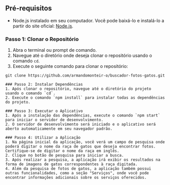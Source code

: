 ## Pré-requisitos
- Node.js instalado em seu computador. Você pode baixá-lo e instalá-lo a partir do site oficial: [Node.js](https://nodejs.org/).

### Passo 1: Clonar o Repositório
1. Abra o terminal ou prompt de comando.
2. Navegue até o diretório onde deseja clonar o repositório usando o comando `cd`.
3. Execute o seguinte comando para clonar o repositório:

```
git clone https://github.com/armandomonteir-o/buscador-fotos-gatos.git

### Passo 2: Instalar Dependências
1. Após clonar o repositório, navegue até o diretório do projeto usando o comando `cd`.
2. Execute o comando `npm install` para instalar todas as dependências do projeto.

### Passo 3: Executar o Aplicativo
1. Após a instalação das dependências, execute o comando `npm start` para iniciar o servidor de desenvolvimento.
2. O servidor de desenvolvimento será iniciado e o aplicativo será aberto automaticamente em seu navegador padrão.

### Passo 4: Utilizar a Aplicação
1. Na página inicial da aplicação, você verá um campo de pesquisa onde poderá digitar o nome da raça de gatos que deseja encontrar fotos. Certifique-se de digitar o nome da raça em inglês.
2. Clique no botão de pesquisa para iniciar a busca.
3. Após realizar a pesquisa, a aplicação irá exibir os resultados na forma de imagens de gatos correspondentes à raça digitada.
4. Além da pesquisa de fotos de gatos, a aplicação também possui outras funcionalidades, como a seção "Serviços", onde você pode encontrar informações adicionais sobre os serviços oferecidos.
```